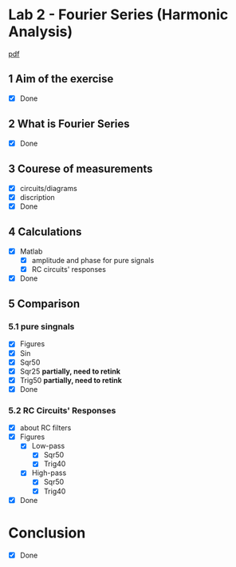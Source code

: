 # Lab 2 - Fourier Series (Harmonic Analysis)
[pdf](Latex/section_lab2.pdf)
## 1 Aim of the exercise
- [x] Done
## 2 What is Fourier Series
- [x] Done
## 3 Courese of measurements
- [x] circuits/diagrams
- [x] discription
- [x] Done
## 4 Calculations
- [x] Matlab
  - [x] amplitude and phase for pure signals
  - [x] RC circuits' responses
- [x] Done
## 5 Comparison
### 5.1 pure singnals
- [x] Figures
- [x] Sin
- [x] Sqr50
- [x] Sqr25 **partially, need to retink**
- [x] Trig50 **partially, need to retink**
- [x] Done
### 5.2 RC Circuits' Responses
- [x] about RC filters
- [x] Figures
  - [x] Low-pass
    - [x] Sqr50
    - [x] Trig40
  - [x] High-pass
    - [x] Sqr50
    - [x] Trig40
- [x] Done
# Conclusion
- [x] Done
